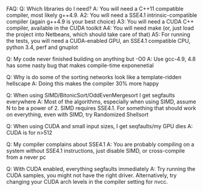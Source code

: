 FAQ:
Q: Which libraries do I need?
A: You will need a C++11 compatible compiler, most likely g++4.9.
A2: You will need a SSE4.1 intrinsic-compatible compiler (again g++4.9 is your best choice)
A3: You will need a CUDA C++ compiler, available in the CUDA toolkit
A4: You will need make (or, just load the project into Netbeans, which should take care of that)
A5: For running the tests, you will need a CUDA-enabled GPU, an SSE4.1 compatible CPU, python 3.4, perf and gnuplot

Q: My code never finished building on anything but -O0
A: Use gcc-4.9, 4.8 has some nasty bug that makes compile-time exponenetial

Q: Why is do some of the sorting networks look like a template-ridden hellscape
A: Doing this makes the compiler 30% more happy

Q: When using SIMD/BitonicSort/OddEvenMergesort I get segfaults everywhere
A: Most of the algorithms, especially when using SIMD, assume N to be a power of 2. SIMD requires SSE4.1. For something that should work on everything, even with SIMD, try Randomized Shellsort

Q: When using CUDA and small input sizes, I get seqfaults/my GPU dies
A: CUDA is for n>512

Q: My compiler complains about SSE4.1
A: You are probably compiling on a system without SSE4.1 instructions, just disable SIMD, or cross-compile from a never pc

Q: With CUDA enabled, everything segfaults immediately
A: Try running the CUDA samples, you might not have the right driver. Alternatively, try changing your CUDA arch levels in the compiler setting for nvcc.
